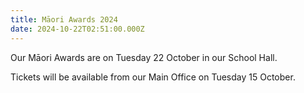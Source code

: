 ```yaml
---
title: Māori Awards 2024
date: 2024-10-22T02:51:00.000Z
---
```

Our Māori Awards are on Tuesday 22 October in our School Hall.  

Tickets will be available from our Main Office on Tuesday 15 October.
